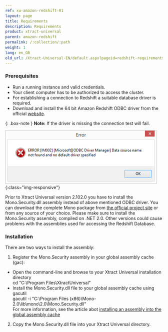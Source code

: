 ```yaml
---
ref: xu-amazon-redshift-01
layout: page
title: Requirements
description: Requirements
product: xtract-universal
parent: amazon-redshift
permalink: /:collection/:path
weight: 1
lang: en_GB
old_url: /Xtract-Universal-EN/default.aspx?pageid=redshift-requirements
---
```

### Prerequisites
- Run a running instance and valid credentials.
- Your client computer has to be authorized to access the cluster.
- For establishing a connection to Redshift a suitable database driver is required.
- Download and install the 64 bit Amazon Redshift ODBC driver from the official [website](https://docs.aws.amazon.com/redshift/latest/mgmt/install-odbc-driver-windows.html).

{: .box-note }
**Note:** If the driver is missing the connection test will fail.

![XU-fehlender-redshift-treiber](/img/content/XU-fehlender-redshift-treiber.png){:class="img-responsive"}

Prior to Xtract Universal version 2.102.0 you have to install the Mono.Security.dll assembly instead of above mentioned ODBC driver.
You can download the complete Mono package from [the official project site](http://download.mono-project.com/archive/2.0/download/) or from any source of your choice. Please make sure to install the Mono.Security assembly, compiled on .NET 2.0. Other versions could cause problems with the assemblies used for accessing the Redshift Database.

### Installation
There are two ways to install the assembly: 

1. Register the Mono.Security assembly in your global assembly cache (gac):
- Open the command-line and browse to your Xtract Universal installation directory<br> 
	cd "C:\Program Files\XtractUniversal"
- Install the Mono.Security.dll file to your global assembly cache using gacutil<br>
	gacutil -i "C:\Program Files (x86)\Mono-2.0\lib\mono\2.0\Mono.Security.dll"<br>
	For more information, see the article abot [installing an assembly into the global assembly cache](https://docs.microsoft.com/en-us/dotnet/framework/app-domains/how-to-install-an-assembly-into-the-gac)
2. Copy the Mono.Security.dll file into your Xtract Universal directory.
